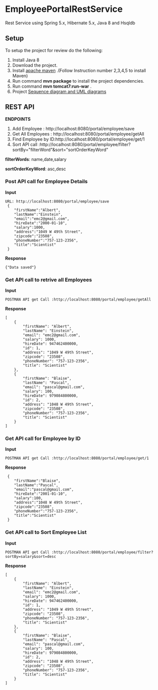 # EmployeePortalRestService
Rest Service using Spring 5.x, Hibernate 5.x, Java 8 and Hsqldb

## Setup 

To setup the project for review do the following:
1. Install Java 8
2. Download the project.
3. Install  <a href="https://www.mkyong.com/maven/how-to-install-maven-in-windows/">apache maven</a> .(Follow Instruction number 2,3,4,5 to install Maven)
4. Run command __mvn package__ to install the project dependencies.
5. Run command __mvn tomcat7:run-war__ .
6. Project <a href="https://github.com/girishkathireddy/EmployeePortalRestService/tree/master/src/main/resources">Sequence diagram and UML diagrams </a> 

## REST API 
__ENDPOINTS__
1. Add Employee : http://localhost:8080/portal/employee/save
2. Get All Employees : http://localhost:8080/portal/employee/getAll
3. Find Employee by ID:http://localhost:8080/portal/employee/get/1
4. Sort API call :http://localhost:8080/portal/employee/filter?sortBy="filterWord"&sort="sortOrderKeyWord"

__filterWords__: name,date,salary

__sortOrderKeyWord__: asc,desc


### Post API call for Employee Details 
__Input__ 
```
URL: http://localhost:8080/portal/employee/save
 {
    "firstName":"Albert",
    "lastName":"Einstein",
    "email":"emc2@gmail.com",
    "hireDate":"2000-01-10",
    "salary":1000,
    "address":"1049 W 49th Street",
    "zipcode":"23508",
    "phoneNumber":"757-123-2356",
    "title":"Scientist"
 }
```
__Response__
```
{"Data saved"}
```
### Get API call to retrive all Employees 
__Input__ 
```
POSTMAN API get Call :http://localhost:8080/portal/employee/getAll
```
__Response__
```
[
    {
        "firstName": "Albert",
        "lastName": "Einstein",
        "email": "emc2@gmail.com",
        "salary": 1000,
        "hireDate": 947462400000,
        "id": 1,
        "address": "1049 W 49th Street",
        "zipcode": "23508",
        "phoneNumber": "757-123-2356",
        "title": "Scientist"
    },
    {
        "firstName": "Blaise",
        "lastName": "Pascal",
        "email": "pascal@gmail.com",
        "salary": 100,
        "hireDate": 979084800000,
        "id": 2,
        "address": "1048 W 49th Street",
        "zipcode": "23508",
        "phoneNumber": "757-123-2356",
        "title": "Scientist"
    }
]
```

### Get API call for Employee by ID
__Input__ 
```
POSTMAN API get Call :http://localhost:8080/portal/employee/get/1
```
__Response__
```
 {	
    "firstName":"Blaise",
    "lastName":"Pascal",
    "email":"pascal@gmail.com",
    "hireDate":"2001-01-10",
    "salary":100,
    "address":"1048 W 49th Street",
    "zipcode":"23508",
    "phoneNumber":"757-123-2356",
    "title":"Scientist"
 }
```

### Get API call to Sort Employee List
__Input__ 
```
POSTMAN API get Call :http://localhost:8080/portal/employee/filter?sortBy=salary&sort=desc
```
__Response__
```
[
    {
        "firstName": "Albert",
        "lastName": "Einstein",
        "email": "emc2@gmail.com",
        "salary": 1000,
        "hireDate": 947462400000,
        "id": 1,
        "address": "1049 W 49th Street",
        "zipcode": "23508",
        "phoneNumber": "757-123-2356",
        "title": "Scientist"
    },
    {
        "firstName": "Blaise",
        "lastName": "Pascal",
        "email": "pascal@gmail.com",
        "salary": 100,
        "hireDate": 979084800000,
        "id": 2,
        "address": "1048 W 49th Street",
        "zipcode": "23508",
        "phoneNumber": "757-123-2356",
        "title": "Scientist"
    }
]
```
